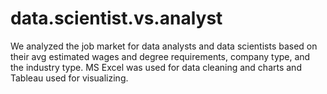 # data.scientist.vs.analyst
We analyzed the job market for data analysts and data scientists based on their avg estimated wages and degree requirements, company type, and the industry type. MS Excel was used for data cleaning and charts and Tableau used for visualizing.
